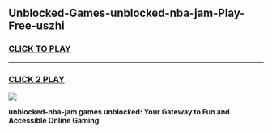 
## Unblocked-Games-unblocked-nba-jam-Play-Free-uszhi
<h3>
<a href="https://premium76.site?title=unblocked-nba-jam&ref=10A">CLICK TO PLAY</a></h3>
<hr>

<h3>
<a href="https://premium76.site?title=unblocked-nba-jam&ref=10A">CLICK 2 PLAY</a>
  
</h3>

<a href="https://premium76.site?title=unblocked-nba-jam&ref=10A"><img src="https://clearcache.store/games.png"></a>


**unblocked-nba-jam games unblocked: Your Gateway to Fun and Accessible Online Gaming**
